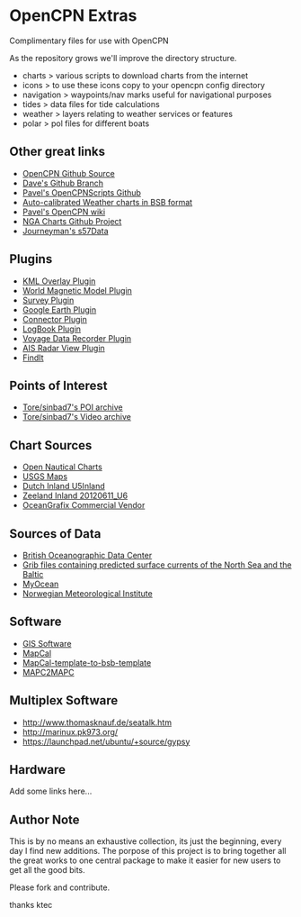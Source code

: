 OpenCPN Extras
==============

Complimentary files for use with OpenCPN

As the repository grows we'll improve the directory structure. 

* charts > various scripts to download charts from the internet
* icons > to use these icons copy to your opencpn config directory
* navigation > waypoints/nav marks useful for navigational purposes
* tides > data files for tide calculations
* weather > layers relating to weather services or features
* polar > pol files for different boats


Other great links
-----------------

* [OpenCPN Github Source](https://github.com/OpenCPN/OpenCPN)
* [Dave's Github Branch](https://github.com/bdbcat/OpenCPN)
* [Pavel's OpenCPNScripts Github](https://github.com/nohal/OpenCPNScripts)
* [Auto-calibrated Weather charts in BSB format](http://opencpn.xtr.cz)
* [Pavel's OpenCPN wiki](http://redmine.kalian.cz/projects/opencpn/wiki)
* [NGA Charts Github Project](https://github.com/ngacharts/ngacharts)
* [Journeyman's s57Data](http://journeyman.se/opencpn/s57data.zip)

Plugins
-------

* [KML Overlay Plugin](https://github.com/OpenCPN/OpenCPN/tree/KMLOverlay)
* [World Magnetic Model Plugin](https://github.com/nohal/wmm_pi)
* [Survey Plugin](https://github.com/nohal/survey_pi)
* [Google Earth Plugin](https://github.com/nohal/gecomapi_pi)
* [Connector Plugin](https://github.com/nohal/connector_pi)
* [LogBook Plugin](https://github.com/konnibe/LogbookKonni)
* [Voyage Data Recorder Plugin](https://github.com/OpenCPN/OpenCPN/tree/VDR/plugins/vdr_pi)
* [AIS Radar View Plugin](http://sourceforge.net/projects/aisradarviewpi/)
* [FindIt](https://github.com/konnibe/FindIt_pi)

Points of Interest
------------------

* [Tore/sinbad7's POI archive](http://www.4shared.com/folder/HYALDWrf/POI_ARCHIVE.html)
* [Tore/sinbad7's Video archive](http://www.4shared.com/folder/w-CjtGLb/VIDEOS.html)

Chart Sources
-------------

* [Open Nautical Charts](http://opennauticalchart.org/?q=node/22)
* [USGS Maps](http://archive.org/details/maps_usgs)
* [Dutch Inland U5Inland](ftp://www.risserver.nl/ENC/)
* [Zeeland Inland 20120611_U6](ftp://www.risserver.nl/ENC/zeeland/)
* [OceanGrafix Commercial Vendor](http://www.oceangrafix.com/search/byregion)

Sources of Data
---------------

* [British Oceanographic Data Center](https://www.bodc.ac.uk/data/online_delivery/nodb/)
* [Grib files containing predicted surface currents of the North Sea and the Baltic](ftp://ftp.bsh.de/Stroemungsvorhersagen)
* [MyOcean](http://www.myocean.eu/web/24-catalogue.php)
* [Norwegian Meteorological Institute](http://met.no/)

Software
------------

* [GIS Software](http://freegis.org/database/?cat=0)
* [MapCal](http://www.dacust.com/inlandwaters/mapcal/)
* [MapCal-template-to-bsb-template](http://www.cruisersforum.com/forums/f134/mc2bsbh-mapcal-template-to-bsb-template-conversion-32337-10.html#post406851)
* [MAPC2MAPC](http://www.the-thorns.org.uk/mapping/)

Multiplex Software
------------------

* http://www.thomasknauf.de/seatalk.htm
* http://marinux.pk973.org/
* https://launchpad.net/ubuntu/+source/gypsy

Hardware
--------

Add some links here...



Author Note 
-----------

This is by no means an exhaustive collection, its just the beginning, every day I find 
new additions. The porpose of this project is to bring together all the great works
to one central package to make it easier for new users to get all the good bits.

Please fork and contribute.

thanks
ktec
